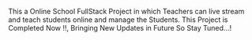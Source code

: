 This a Online School FullStack Project in which Teachers can live stream and teach students online and manage the Students. This Project is Completed Now !!, Bringing New Updates in Future So Stay Tuned...!